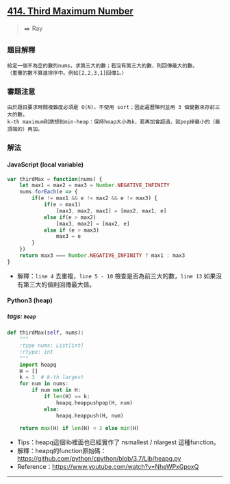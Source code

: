 ## [414. Third Maximum Number](https://leetcode.com/problems/third-maximum-number/)
> :black_nib: Ray
### 題目解釋
    給定一個不為空的數列nums，求第三大的數；若沒有第三大的數，則回傳最大的數。
    （重覆的數不算進排序中。例如[2,2,3,1]回傳1。）
### 審題注意
    由於題目要求時間複雜度必須是 O(N)，不使用 sort；因此遍歷陣列並用 3 個變數來存前三大的數。
    k-th maximum則請想到min-heap：保持heap大小為k，若再加會超過，就pop掉最小的（最頂端的）再加。
### 解法
#### JavaScript (local variable)
```javascript
var thirdMax = function(nums) {
    let max1 = max2 = max3 = Number.NEGATIVE_INFINITY
    nums.forEach(e => {
        if(e != max1 && e != max2 && e != max3) {
            if(e > max1)
                [max3, max2, max1] = [max2, max1, e]
            else if(e > max2)
                [max3, max2] = [max2, e]
            else if (e > max3)
                max3 = e
        }
    })
    return max3 === Number.NEGATIVE_INFINITY ? max1 : max3
}
```
- 解釋：`line 4` 去重複，`line 5 - 10` 檢查是否為前三大的數，`line 13` 如果沒有第三大的值則回傳最大值。

#### Python3 (heap)
##### tags: `heap`
```python
def thirdMax(self, nums):
    """
    :type nums: List[int]
    :rtype: int
    """
    import heapq
    H = []
    k = 3  # k-th largest
    for num in nums:
        if num not in H:
            if len(H) == k:
                heapq.heappushpop(H, num)
            else:
                heapq.heappush(H, num)
        
    return max(H) if len(H) < 3 else min(H)

```
- Tips：heapq這個lib裡面也已經實作了 nsmallest / nlargest 這種function。
- 解釋：heapq的function原始碼：https://github.com/python/cpython/blob/3.7/Lib/heapq.py
- Reference：https://www.youtube.com/watch?v=NheWPxGpoxQ
---
